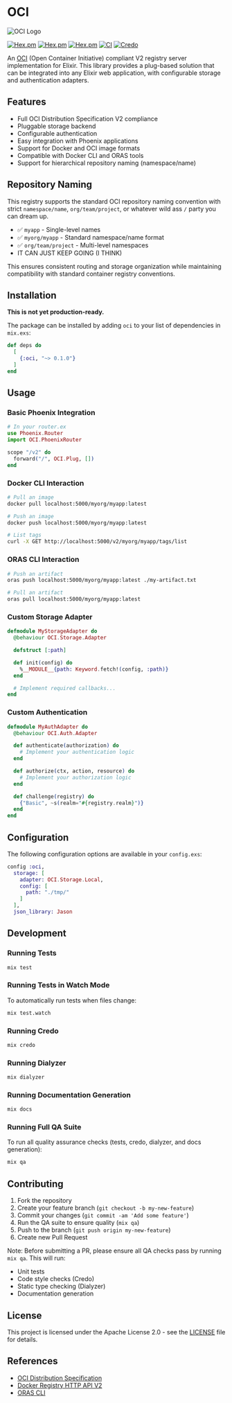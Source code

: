 # OCI

![OCI Logo](logo.png)

[![Hex.pm](https://img.shields.io/hexpm/v/oci.svg)](https://hex.pm/packages/oci)
[![Hex.pm](https://img.shields.io/hexpm/dt/oci.svg)](https://hex.pm/packages/oci)
[![Hex.pm](https://img.shields.io/hexpm/l/oci.svg)](https://hex.pm/packages/oci)
[![CI](https://github.com/massdriver-cloud/oci/actions/workflows/ci.yml/badge.svg)](https://github.com/massdriver-cloud/oci/actions/workflows/ci.yml)
[![Credo](https://img.shields.io/badge/Credo-Enabled-brightgreen)](https://github.com/rrrene/credo)

An [OCI](https://opencontainers.org/) (Open Container Initiative) compliant V2 registry server implementation for Elixir. This library provides a plug-based solution that can be integrated into any Elixir web application, with configurable storage and authentication adapters.

## Features

- Full OCI Distribution Specification V2 compliance
- Pluggable storage backend
- Configurable authentication
- Easy integration with Phoenix applications
- Support for Docker and OCI image formats
- Compatible with Docker CLI and ORAS tools
- Support for hierarchical repository naming (namespace/name)

## Repository Naming

This registry supports the standard OCI repository naming convention with strict `namespace/name`, `org/team/project`, or whatever wild ass `/` party you can dream up.

- ✅ `myapp` - Single-level names
- ✅ `myorg/myapp` - Standard namespace/name format
- ✅ `org/team/project` - Multi-level namespaces
- IT CAN JUST KEEP GOING (I THINK)

This ensures consistent routing and storage organization while maintaining compatibility with standard container registry conventions.

## Installation

**This is not yet production-ready.**

The package can be installed by adding `oci` to your list of dependencies in `mix.exs`:

```elixir
def deps do
  [
    {:oci, "~> 0.1.0"}
  ]
end
```

## Usage

### Basic Phoenix Integration

```elixir
# In your router.ex
use Phoenix.Router
import OCI.PhoenixRouter

scope "/v2" do
  forward("/", OCI.Plug, [])
end
```

### Docker CLI Interaction

```bash
# Pull an image
docker pull localhost:5000/myorg/myapp:latest

# Push an image
docker push localhost:5000/myorg/myapp:latest

# List tags
curl -X GET http://localhost:5000/v2/myorg/myapp/tags/list
```

### ORAS CLI Interaction

```bash
# Push an artifact
oras push localhost:5000/myorg/myapp:latest ./my-artifact.txt

# Pull an artifact
oras pull localhost:5000/myorg/myapp:latest
```

### Custom Storage Adapter

```elixir
defmodule MyStorageAdapter do
  @behaviour OCI.Storage.Adapter

  defstruct [:path]

  def init(config) do
    %__MODULE__{path: Keyword.fetch!(config, :path)}
  end

  # Implement required callbacks...
end
```

### Custom Authentication

```elixir
defmodule MyAuthAdapter do
  @behaviour OCI.Auth.Adapter

  def authenticate(authorization) do
    # Implement your authentication logic
  end

  def authorize(ctx, action, resource) do
    # Implement your authorization logic
  end

  def challenge(registry) do
    {"Basic", ~s(realm="#{registry.realm}")}
  end
end
```

## Configuration

The following configuration options are available in your `config.exs`:

```elixir
config :oci,
  storage: [
    adapter: OCI.Storage.Local,
    config: [
      path: "./tmp/"
    ]
  ],
  json_library: Jason
```

## Development

### Running Tests

```bash
mix test
```

### Running Tests in Watch Mode

To automatically run tests when files change:

```bash
mix test.watch
```

### Running Credo

```bash
mix credo
```

### Running Dialyzer

```bash
mix dialyzer
```

### Running Documentation Generation

```bash
mix docs
```

### Running Full QA Suite

To run all quality assurance checks (tests, credo, dialyzer, and docs generation):

```bash
mix qa
```

## Contributing

1. Fork the repository
2. Create your feature branch (`git checkout -b my-new-feature`)
3. Commit your changes (`git commit -am 'Add some feature'`)
4. Run the QA suite to ensure quality (`mix qa`)
5. Push to the branch (`git push origin my-new-feature`)
6. Create new Pull Request

Note: Before submitting a PR, please ensure all QA checks pass by running `mix qa`. This will run:
- Unit tests
- Code style checks (Credo)
- Static type checking (Dialyzer)
- Documentation generation

## License

This project is licensed under the Apache License 2.0 - see the [LICENSE](LICENSE) file for details.

## References

- [OCI Distribution Specification](https://github.com/opencontainers/distribution-spec)
- [Docker Registry HTTP API V2](https://docs.docker.com/registry/spec/api/)
- [ORAS CLI](https://oras.land/cli/)